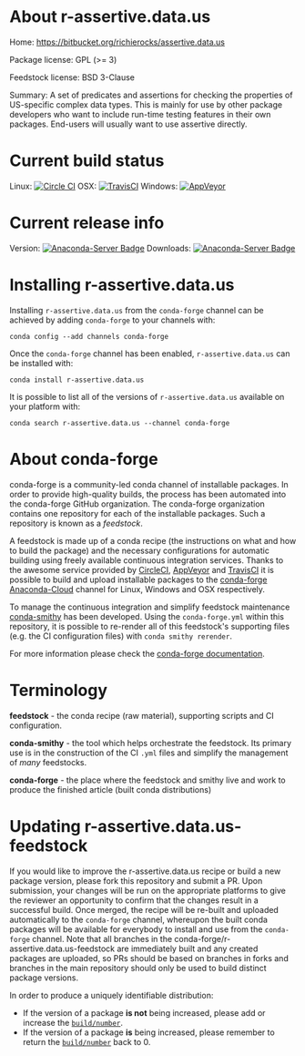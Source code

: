 About r-assertive.data.us
=========================

Home: https://bitbucket.org/richierocks/assertive.data.us

Package license: GPL (>= 3)

Feedstock license: BSD 3-Clause

Summary: A set of predicates and assertions for checking the properties of US-specific complex data types.  This is mainly for use by other package developers who want to include run-time testing features in their own packages.  End-users will usually want to use assertive directly.



Current build status
====================

Linux: [![Circle CI](https://circleci.com/gh/conda-forge/r-assertive.data.us-feedstock.svg?style=shield)](https://circleci.com/gh/conda-forge/r-assertive.data.us-feedstock)
OSX: [![TravisCI](https://travis-ci.org/conda-forge/r-assertive.data.us-feedstock.svg?branch=master)](https://travis-ci.org/conda-forge/r-assertive.data.us-feedstock)
Windows: [![AppVeyor](https://ci.appveyor.com/api/projects/status/github/conda-forge/r-assertive.data.us-feedstock?svg=True)](https://ci.appveyor.com/project/conda-forge/r-assertive-data-us-feedstock/branch/master)

Current release info
====================
Version: [![Anaconda-Server Badge](https://anaconda.org/conda-forge/r-assertive.data.us/badges/version.svg)](https://anaconda.org/conda-forge/r-assertive.data.us)
Downloads: [![Anaconda-Server Badge](https://anaconda.org/conda-forge/r-assertive.data.us/badges/downloads.svg)](https://anaconda.org/conda-forge/r-assertive.data.us)

Installing r-assertive.data.us
==============================

Installing `r-assertive.data.us` from the `conda-forge` channel can be achieved by adding `conda-forge` to your channels with:

```
conda config --add channels conda-forge
```

Once the `conda-forge` channel has been enabled, `r-assertive.data.us` can be installed with:

```
conda install r-assertive.data.us
```

It is possible to list all of the versions of `r-assertive.data.us` available on your platform with:

```
conda search r-assertive.data.us --channel conda-forge
```


About conda-forge
=================

conda-forge is a community-led conda channel of installable packages.
In order to provide high-quality builds, the process has been automated into the
conda-forge GitHub organization. The conda-forge organization contains one repository
for each of the installable packages. Such a repository is known as a *feedstock*.

A feedstock is made up of a conda recipe (the instructions on what and how to build
the package) and the necessary configurations for automatic building using freely
available continuous integration services. Thanks to the awesome service provided by
[CircleCI](https://circleci.com/), [AppVeyor](http://www.appveyor.com/)
and [TravisCI](https://travis-ci.org/) it is possible to build and upload installable
packages to the [conda-forge](https://anaconda.org/conda-forge)
[Anaconda-Cloud](http://docs.anaconda.org/) channel for Linux, Windows and OSX respectively.

To manage the continuous integration and simplify feedstock maintenance
[conda-smithy](http://github.com/conda-forge/conda-smithy) has been developed.
Using the ``conda-forge.yml`` within this repository, it is possible to re-render all of
this feedstock's supporting files (e.g. the CI configuration files) with ``conda smithy rerender``.

For more information please check the [conda-forge documentation](https://conda-forge.org/docs/).

Terminology
===========

**feedstock** - the conda recipe (raw material), supporting scripts and CI configuration.

**conda-smithy** - the tool which helps orchestrate the feedstock.
                   Its primary use is in the construction of the CI ``.yml`` files
                   and simplify the management of *many* feedstocks.

**conda-forge** - the place where the feedstock and smithy live and work to
                  produce the finished article (built conda distributions)


Updating r-assertive.data.us-feedstock
======================================

If you would like to improve the r-assertive.data.us recipe or build a new
package version, please fork this repository and submit a PR. Upon submission,
your changes will be run on the appropriate platforms to give the reviewer an
opportunity to confirm that the changes result in a successful build. Once
merged, the recipe will be re-built and uploaded automatically to the
`conda-forge` channel, whereupon the built conda packages will be available for
everybody to install and use from the `conda-forge` channel.
Note that all branches in the conda-forge/r-assertive.data.us-feedstock are
immediately built and any created packages are uploaded, so PRs should be based
on branches in forks and branches in the main repository should only be used to
build distinct package versions.

In order to produce a uniquely identifiable distribution:
 * If the version of a package **is not** being increased, please add or increase
   the [``build/number``](http://conda.pydata.org/docs/building/meta-yaml.html#build-number-and-string).
 * If the version of a package **is** being increased, please remember to return
   the [``build/number``](http://conda.pydata.org/docs/building/meta-yaml.html#build-number-and-string)
   back to 0.